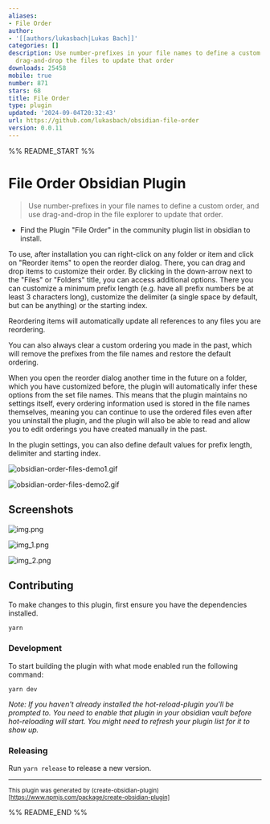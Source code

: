 ```yaml
---
aliases:
- File Order
author:
- '[[authors/lukasbach|Lukas Bach]]'
categories: []
description: Use number-prefixes in your file names to define a custom order, and
  drag-and-drop the files to update that order
downloads: 25458
mobile: true
number: 871
stars: 68
title: File Order
type: plugin
updated: '2024-09-04T20:32:43'
url: https://github.com/lukasbach/obsidian-file-order
version: 0.0.11
---
```


%% README_START %%

# File Order Obsidian Plugin

> Use number-prefixes in your file names to define a custom order, and use drag-and-drop in the file explorer to update that order.

- Find the Plugin "File Order" in the community plugin list in obsidian to install.

To use, after installation you can right-click on any folder or item and click
on "Reorder items" to open the reorder dialog. There, you can drag and drop items
to customize their order. By clicking in the down-arrow next to the "Files" or "Folders"
title, you can access additional options. There you can customize a minimum prefix length
(e.g. have all prefix numbers be at least 3 characters long), customize the delimiter
(a single space by default, but can be anything) or the starting index.

Reordering items will automatically update all references to any files you are reordering.

You can also always clear a custom ordering you made in the past, which will remove the 
prefixes from the file names and restore the default ordering.

When you open the reorder dialog another time in the future on a folder, which you have
customized before, the plugin will automatically infer these options from the set file names.
This means that the plugin maintains no settings itself, every ordering information used
is stored in the file names themselves, meaning you can continue to use the ordered files even
after you uninstall the plugin, and the plugin will also be able to read and allow you to edit
orderings you have created manually in the past.

In the plugin settings, you can also define default values for prefix length, delimiter and
starting index.

![obsidian-order-files-demo1.gif](https://raw.githubusercontent.com/lukasbach/obsidian-file-order/HEAD/obsidian-order-files-demo1.gif)

![obsidian-order-files-demo2.gif](https://raw.githubusercontent.com/lukasbach/obsidian-file-order/HEAD/obsidian-order-files-demo2.gif)

## Screenshots

![img.png](https://raw.githubusercontent.com/lukasbach/obsidian-file-order/HEAD/img.png)

![img_1.png](https://raw.githubusercontent.com/lukasbach/obsidian-file-order/HEAD/img_1.png)

![img_2.png](https://raw.githubusercontent.com/lukasbach/obsidian-file-order/HEAD/img_2.png)

## Contributing

To make changes to this plugin, first ensure you have the dependencies installed.

```
yarn
```

### Development

To start building the plugin with what mode enabled run the following command:

```
yarn dev
```

_Note: If you haven't already installed the hot-reload-plugin you'll be prompted to. You need to enable that plugin in your obsidian vault before hot-reloading will start. You might need to refresh your plugin list for it to show up._

### Releasing

Run `yarn release` to release a new version.

---

<sub>This plugin was generated by (create-obsidian-plugin)[https://www.npmjs.com/package/create-obsidian-plugin]</sub>


%% README_END %%